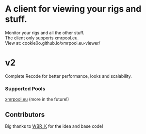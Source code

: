 # A client for viewing your rigs and stuff.
Monitor your rigs and all the other stuff.<br>
The client only supports xmrpool.eu.<br>
View at: cookie0o.github.io/xmrpool.eu-viewer/

# v2
Complete Recode for better performance, looks and scalability.

### Supported Pools
[xmrpool.eu](https://web.xmrpool.eu)
(more in the future!)

## Contributors
Big thanks to [WBR_K](https://github.com/wbrk-dev) for the idea and base code!
